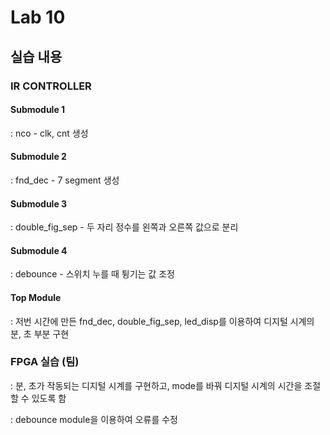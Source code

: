 # Lab 10

## 실습 내용

### **IR CONTROLLER**

#### **Submodule 1** 
: nco - clk, cnt 생성

#### **Submodule 2** 
: fnd_dec - 7 segment 생성

#### **Submodule 3** 
: double_fig_sep - 두 자리 정수를 왼쪽과 오른쪽 값으로 분리

#### **Submodule 4** 
: debounce - 스위치 누를 때 튕기는 값 조정

#### **Top Module**
 : 저번 시간에 만든 fnd_dec, double_fig_sep, led_disp를 이용하여 디지털 시계의 분, 초 부분 구현

### FPGA 실습 (팀)
 : 분, 초가 작동되는 디지털 시계를 구현하고, mode를 바꿔 디지털 시계의 시간을 조절할 수 있도록 함
  
 
: debounce module을 이용하여 오류를 수정
<!--stackedit_data:
eyJoaXN0b3J5IjpbMzM3NTk1OTk0LDEzODU5MjkyMzBdfQ==
-->